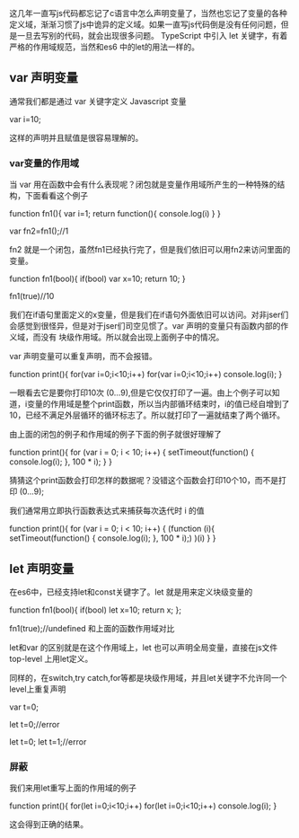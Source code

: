 <!-- -->

这几年一直写js代码都忘记了c语言中怎么声明变量了，当然也忘记了变量的各种定义域，渐渐习惯了js中诡异的定义域。如果一直写js代码倒是没有任何问题，但是一旦去写别的代码，就会出现很多问题。 TypeScript 中引入 let 关键字，有着严格的作用域规范，当然和es6 中的let的用法一样的。

## var 声明变量

通常我们都是通过 var 关键字定义 Javascript 变量

var i=10;

这样的声明并且赋值是很容易理解的。

### var变量的作用域

当 var 用在函数中会有什么表现呢？闭包就是变量作用域所产生的一种特殊的结构，下面看看这个例子

function fn1(){
	var i=1;
	return function(){
		console.log(i)
	}
}

var fn2=fn1();//1

fn2 就是一个闭包，虽然fn1已经执行完了，但是我们依旧可以用fn2来访问里面的变量。

function fn1(bool){
	if(bool)
		var x=10;
	return 10;
}

fn1(true)//10

我们在if语句里面定义的x变量，但是我们在if语句外面依旧可以访问。对非jser们会感觉到很怪异，但是对于jser们司空见惯了。var 声明的变量只有函数内部的作义域，而没有 块级作用域。所以就会出现上面例子中的情况。

var 声明变量可以重复声明，而不会报错。

function print(){
	for(var i=0;i<10;i++)
		for(var i=0;i<10;i++)
			console.log(i);
}

一眼看去它是要你打印10次 (0...9),但是它仅仅打印了一遍。由上个例子可以知道，i变量的作用域是整个print函数，所以当内部循环结束时，i的值已经自增到了10，已经不满足外层循环的循环标志了。所以就打印了一遍就结束了两个循环。

由上面的闭包的例子和作用域的例子下面的例子就很好理解了

function print(){
	for (var i = 0; i < 10; i++) {
		setTimeout(function() { console.log(i); }, 100 * i);
	}
}

猜猜这个print函数会打印怎样的数据呢？没错这个函数会打印10个10，而不是打印 (0...9);

我们通常用立即执行函数表达式来捕获每次迭代时 i 的值

function print(){
	for (var i = 0; i < 10; i++) {
		(function (i){
			setTimeout(function() { console.log(i); }, 100 * i);)
		)(i)
	}
}

## let 声明变量

在es6中，已经支持let和const关键字了。let 就是用来定义块级变量的

function fn1(bool){
	if(bool)
		let x=10;
	return x; 
};

fn1(true);//undefined 和上面的函数作用域对比

let和var 的区别就是在这个作用域上，let 也可以声明全局变量，直接在js文件 top-level 上用let定义。

同样的，在switch,try catch,for等都是块级作用域，并且let关键字不允许同一个level上重复声明

var t=0;

let t=0;//error

let t=0;
let t=1;//error

### 屏蔽

我们来用let重写上面的作用域的例子

function print(){
	for(let i=0;i<10;i++)
		for(let i=0;i<10;i++)
			console.log(i);
}

这会得到正确的结果。	

















